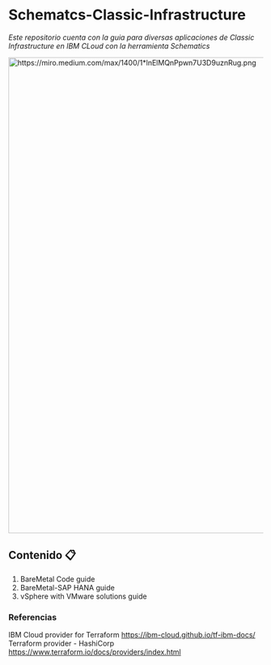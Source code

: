# Schematcs-Classic-Infrastructure

_Este repositorio cuenta con la guia para diversas aplicaciones de Classic Infrastructure en  IBM CLoud con la herramienta Schematics_

<img width="940" alt="https://miro.medium.com/max/1400/1*lnElMQnPpwn7U3D9uznRug.png">

## Contenido 📋

1. BareMetal Code guide
2. BareMetal-SAP HANA guide
3. vSphere with VMware solutions guide


### Referencias

IBM Cloud provider for Terraform 
https://ibm-cloud.github.io/tf-ibm-docs/
Terraform provider - HashiCorp
https://www.terraform.io/docs/providers/index.html
